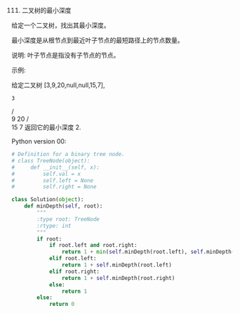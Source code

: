 111. 二叉树的最小深度

给定一个二叉树，找出其最小深度。

最小深度是从根节点到最近叶子节点的最短路径上的节点数量。

说明: 叶子节点是指没有子节点的节点。

示例:

给定二叉树 [3,9,20,null,null,15,7],

    3
   / \
  9  20
    /  \
   15   7
返回它的最小深度  2.

Python version 00:

```python
# Definition for a binary tree node.
# class TreeNode(object):
#     def __init__(self, x):
#         self.val = x
#         self.left = None
#         self.right = None

class Solution(object):
    def minDepth(self, root):
        """
        :type root: TreeNode
        :rtype: int
        """
        if root:
            if root.left and root.right:
                return 1 + min(self.minDepth(root.left), self.minDepth(root.right))
            elif root.left:
                return 1 + self.minDepth(root.left)
            elif root.right:
                return 1 + self.minDepth(root.right)
            else:
                return 1
        else:
            return 0
```